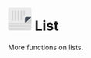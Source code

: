 # ![Logo](https://raw.githubusercontent.com/clarus/icons/master/list-48.png) List
More functions on lists.
